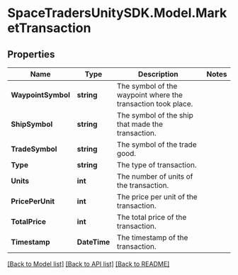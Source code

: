 # SpaceTradersUnitySDK.Model.MarketTransaction

## Properties

Name | Type | Description | Notes
------------ | ------------- | ------------- | -------------
**WaypointSymbol** | **string** | The symbol of the waypoint where the transaction took place. | 
**ShipSymbol** | **string** | The symbol of the ship that made the transaction. | 
**TradeSymbol** | **string** | The symbol of the trade good. | 
**Type** | **string** | The type of transaction. | 
**Units** | **int** | The number of units of the transaction. | 
**PricePerUnit** | **int** | The price per unit of the transaction. | 
**TotalPrice** | **int** | The total price of the transaction. | 
**Timestamp** | **DateTime** | The timestamp of the transaction. | 

[[Back to Model list]](../README.md#documentation-for-models) [[Back to API list]](../README.md#documentation-for-api-endpoints) [[Back to README]](../README.md)

